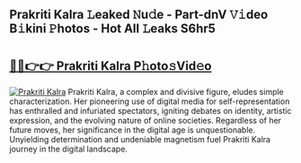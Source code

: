 ## Prakriti Kalra 𝙻eaked 𝙽u𝚍e - Part-dnV 𝚅𝚒deo B𝚒kini 𝙿hotos - Hot All 𝙻eaks S6hr5

# <h2><a href="http://ld0p8p.urlbe.top/?page=Prakriti+Kalra">🔗🔗👉👉 Prakriti Kalra P𝚑oto𝚜Vid𝚎o</a></h2>

[![Prakriti Kalra](https://i.imgur.com/eBuTRDB.gif)](http://ld0p8p.urlbe.top/?page=Prakriti+Kalra)
Prakriti Kalra, a complex and divisive figure, eludes simple characterization. Her pioneering use of digital media for self-representation has enthralled and infuriated spectators, igniting debates on identity, artistic expression, and the evolving nature of online societies. Regardless of her future moves, her significance in the digital age is unquestionable. Unyielding determination and undeniable magnetism fuel Prakriti Kalra journey in the digital landscape.
